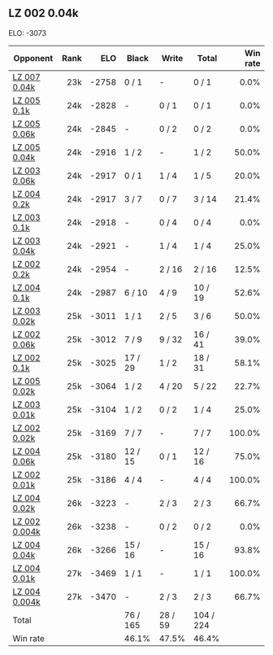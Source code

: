## LZ 002 0.04k ##

ELO: -3073

Opponent | Rank | ELO | Black | Write | Total | Win rate
---------|-----:|----:|-------|-------|-------|-------:
[LZ 007 0.04k](LZ%20007%200.04k.md) | 23k | -2758 | 0 / 1 | - | 0 / 1 | 0.0%
[LZ 005 0.1k](LZ%20005%200.1k.md) | 24k | -2828 | - | 0 / 1 | 0 / 1 | 0.0%
[LZ 005 0.06k](LZ%20005%200.06k.md) | 24k | -2845 | - | 0 / 2 | 0 / 2 | 0.0%
[LZ 005 0.04k](LZ%20005%200.04k.md) | 24k | -2916 | 1 / 2 | - | 1 / 2 | 50.0%
[LZ 003 0.06k](LZ%20003%200.06k.md) | 24k | -2917 | 0 / 1 | 1 / 4 | 1 / 5 | 20.0%
[LZ 004 0.2k](LZ%20004%200.2k.md) | 24k | -2917 | 3 / 7 | 0 / 7 | 3 / 14 | 21.4%
[LZ 003 0.1k](LZ%20003%200.1k.md) | 24k | -2918 | - | 0 / 4 | 0 / 4 | 0.0%
[LZ 003 0.04k](LZ%20003%200.04k.md) | 24k | -2921 | - | 1 / 4 | 1 / 4 | 25.0%
[LZ 002 0.2k](LZ%20002%200.2k.md) | 24k | -2954 | - | 2 / 16 | 2 / 16 | 12.5%
[LZ 004 0.1k](LZ%20004%200.1k.md) | 24k | -2987 | 6 / 10 | 4 / 9 | 10 / 19 | 52.6%
[LZ 003 0.02k](LZ%20003%200.02k.md) | 25k | -3011 | 1 / 1 | 2 / 5 | 3 / 6 | 50.0%
[LZ 002 0.06k](LZ%20002%200.06k.md) | 25k | -3012 | 7 / 9 | 9 / 32 | 16 / 41 | 39.0%
[LZ 002 0.1k](LZ%20002%200.1k.md) | 25k | -3025 | 17 / 29 | 1 / 2 | 18 / 31 | 58.1%
[LZ 005 0.02k](LZ%20005%200.02k.md) | 25k | -3064 | 1 / 2 | 4 / 20 | 5 / 22 | 22.7%
[LZ 003 0.01k](LZ%20003%200.01k.md) | 25k | -3104 | 1 / 2 | 0 / 2 | 1 / 4 | 25.0%
[LZ 002 0.02k](LZ%20002%200.02k.md) | 25k | -3169 | 7 / 7 | - | 7 / 7 | 100.0%
[LZ 004 0.06k](LZ%20004%200.06k.md) | 25k | -3180 | 12 / 15 | 0 / 1 | 12 / 16 | 75.0%
[LZ 002 0.01k](LZ%20002%200.01k.md) | 25k | -3186 | 4 / 4 | - | 4 / 4 | 100.0%
[LZ 004 0.02k](LZ%20004%200.02k.md) | 26k | -3223 | - | 2 / 3 | 2 / 3 | 66.7%
[LZ 002 0.004k](LZ%20002%200.004k.md) | 26k | -3238 | - | 0 / 2 | 0 / 2 | 0.0%
[LZ 004 0.04k](LZ%20004%200.04k.md) | 26k | -3266 | 15 / 16 | - | 15 / 16 | 93.8%
[LZ 004 0.01k](LZ%20004%200.01k.md) | 27k | -3469 | 1 / 1 | - | 1 / 1 | 100.0%
[LZ 004 0.004k](LZ%20004%200.004k.md) | 27k | -3470 | - | 2 / 3 | 2 / 3 | 66.7%
Total | | | 76 / 165 | 28 / 59 | 104 / 224 | 
Win rate| | | 46.1% | 47.5% | 46.4% | 

